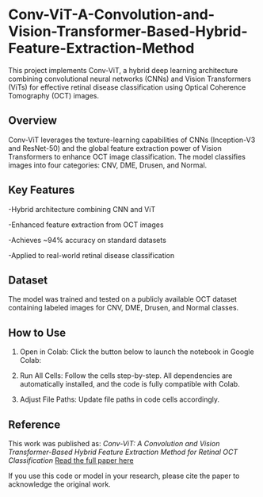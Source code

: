 # Conv-ViT-A-Convolution-and-Vision-Transformer-Based-Hybrid-Feature-Extraction-Method

This project implements Conv-ViT, a hybrid deep learning architecture combining convolutional neural networks (CNNs) and Vision Transformers (ViTs) for effective retinal disease classification using Optical Coherence Tomography (OCT) images.

## Overview
Conv-ViT leverages the texture-learning capabilities of CNNs (Inception-V3 and ResNet-50) and the global feature extraction power of Vision Transformers to enhance OCT image classification. The model classifies images into four categories: CNV, DME, Drusen, and Normal.

## Key Features
-Hybrid architecture combining CNN and ViT

-Enhanced feature extraction from OCT images

-Achieves ~94% accuracy on standard datasets

-Applied to real-world retinal disease classification

## Dataset
The model was trained and tested on a publicly available OCT dataset containing labeled images for CNV, DME, Drusen, and Normal classes.

## How to Use
01. Open in Colab: Click the button below to launch the notebook in Google Colab:

02. Run All Cells: Follow the cells step-by-step. All dependencies are automatically installed, and the code is fully compatible with Colab.

03. Adjust File Paths: Update file paths in code cells accordingly.

## Reference

This work was published as: *Conv-ViT: A Convolution and Vision Transformer-Based Hybrid Feature Extraction Method for Retinal OCT Classification*  [Read the full paper here](https://www.mdpi.com/2313-433X/9/7/140)

If you use this code or model in your research, please cite the paper to acknowledge the original work.
